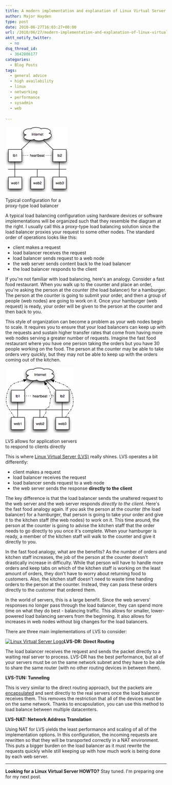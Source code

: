 ```yaml
---
title: A modern implementation and explanation of Linux Virtual Server (LVS)
author: Major Hayden
type: post
date: 2010-06-27T16:03:27+00:00
url: /2010/06/27/modern-implementation-and-explanation-of-linux-virtual-server-lvs/
aktt_notify_twitter:
  - no
dsq_thread_id:
  - 3642806177
categories:
  - Blog Posts
tags:
  - general advice
  - high availability
  - linux
  - networking
  - performance
  - sysadmin
  - web

---
```

<div id="attachment_1533" style="width: 207px" class="wp-caption alignright">
  <a href="/wp-content/uploads/2010/06/loadbalancer-viaproxy.png"><img src="/wp-content/uploads/2010/06/loadbalancer-viaproxy.png" alt="Load balancing via proxy" title="Load balancing via proxy" width="197" height="206" class="size-full wp-image-1533" /></a>

  <p class="wp-caption-text">
    Typical configuration for a <br />proxy-type load balancer
  </p>
</div>A typical load balancing configuration using hardware devices or software implementations will be organized such that they resemble the diagram at the right. I usually call this a proxy-type load balancing solution since the load balancer proxies your request to some other nodes. The standard order of operations looks like this:

  * client makes a request
  * load balancer receives the request
  * load balancer sends request to a web node
  * the web server sends content back to the load balancer
  * the load balancer responds to the client

If you're not familiar with load balancing, here's an analogy. Consider a fast food restaurant. When you walk up to the counter and place an order, you're asking the person at the counter (the load balancer) for a hamburger. The person at the counter is going to submit your order, and then a group of people (web nodes) are going to work on it. Once your hamburger (web request) is ready, your order will be given to the person at the counter and then back to you.

This style of organization can become a problem as your web nodes begin to scale. It requires you to ensure that your load balancers can keep up with the requests and sustain higher transfer rates that come from having more web nodes serving a greater number of requests. Imagine the fast food restaurant where you have one person taking the orders but you have 30 people working on the food. The person at the counter may be able to take orders very quickly, but they may not be able to keep up with the orders coming out of the kitchen.

<div id="attachment_1532" style="width: 226px" class="wp-caption alignright">
  <a href="/wp-content/uploads/2010/06/loadbalancer-ipvs.png"><img src="/wp-content/uploads/2010/06/loadbalancer-ipvs.png" alt="Load balancing via Linux Virtual Server" title="Load balancing via Linux Virtual Server" width="216" height="206" class="size-full wp-image-1532" /></a>

  <p class="wp-caption-text">
    LVS allows for application servers<br /> to respond to clients directly
  </p>
</div>



This is where [Linux Virtual Server (LVS)][1] really shines. LVS operates a bit differently:

  * client makes a request
  * load balancer receives the request
  * load balancer sends request to a web node
  * the web server sends the response **directly to the client**

The key difference is that the load balancer sends the unaltered request to the web server and the web server responds _directly to the client_. Here's the fast food analogy again. If you ask the person at the counter (the load balancer) for a hamburger, that person is going to take your order and give it to the kitchen staff (the web nodes) to work on it. This time around, the person at the counter is going to advise the kitchen staff that the order needs to go directly to you once it's complete. When your hamburger is ready, a member of the kitchen staff will walk to the counter and give it directly to you.

In the fast food analogy, what are the benefits? As the number of orders and kitchen staff increases, the job of the person at the counter doesn't drastically increase in difficulty. While that person will have to handle more orders and keep tabs on which of the kitchen staff is working on the least amount of orders, they don't have to worry about returning food to customers. Also, the kitchen staff doesn't need to waste time handing orders to the person at the counter. Instead, they can pass these orders directly to the customer that ordered them.

In the world of servers, this is a large benefit. Since the web servers' responses no longer pass through the load balancer, they can spend more time on what they do best - balancing traffic. This allows for smaller, lower-powered load balancing servers from the beginning. It also allows for increases in web nodes without big changes for the load balancers.

There are three main implementations of LVS to consider:

[<img src="/wp-content/uploads/2010/06/Lvslogo.png" alt="Linux Virtual Server Logo" title="Linux Virtual Server Logo" width="206" height="206" class="alignright size-full wp-image-1559" srcset="/wp-content/uploads/2010/06/Lvslogo.png 206w, /wp-content/uploads/2010/06/Lvslogo-150x150.png 150w" sizes="(max-width: 206px) 100vw, 206px" />][2]**LVS-DR: Direct Routing**

The load balancer receives the request and sends the packet directly to a waiting real server to process. LVS-DR has the best performance, but all of your servers must be on the same network subnet and they have to be able to share the same router (with no other routing devices in between them).

**LVS-TUN: Tunneling**

This is very similar to the direct routing approach, but the packets are [encapsulated][3] and sent directly to the real servers once the load balancer receives them. This removes the restriction that all of the devices must be on the same network. Thanks to encapsulation, you can use this method to load balance between multiple datacenters.

**LVS-NAT: Network Address Translation**

Using NAT for LVS yields the least performance and scaling of all of the implementation options. In this configuration, the incoming requests are rewritten so that they will be transported correctly in a NAT environment. This puts a bigger burden on the load balancer as it must rewrite the requests quickly while still keeping up with how much work is being done by each web server.

* * *

**Looking for a Linux Virtual Server HOWTO?** Stay tuned. I'm preparing one for my next post.</p>

 [1]: http://en.wikipedia.org/wiki/Linux_Virtual_Server
 [2]: /wp-content/uploads/2010/06/Lvslogo.png
 [3]: http://en.wikipedia.org/wiki/IP_tunnel
